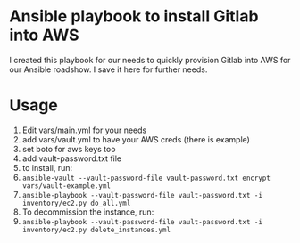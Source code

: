 # Ansible playbook to install Gitlab into AWS

I created this playbook for our needs to quickly provision Gitlab into AWS
for our Ansible roadshow. I save it here for further needs.

# Usage

1. Edit vars/main.yml for your needs
2. add vars/vault.yml to have your AWS creds (there is example)
3. set boto for aws keys too
4. add vault-password.txt file
5. to install, run:
  1. ```ansible-vault --vault-password-file vault-password.txt encrypt vars/vault-example.yml```
  2. ```ansible-playbook --vault-password-file vault-password.txt -i inventory/ec2.py do_all.yml```
6. To decommission the instance, run:
  1. ```ansible-playbook --vault-password-file vault-password.txt -i inventory/ec2.py delete_instances.yml```
